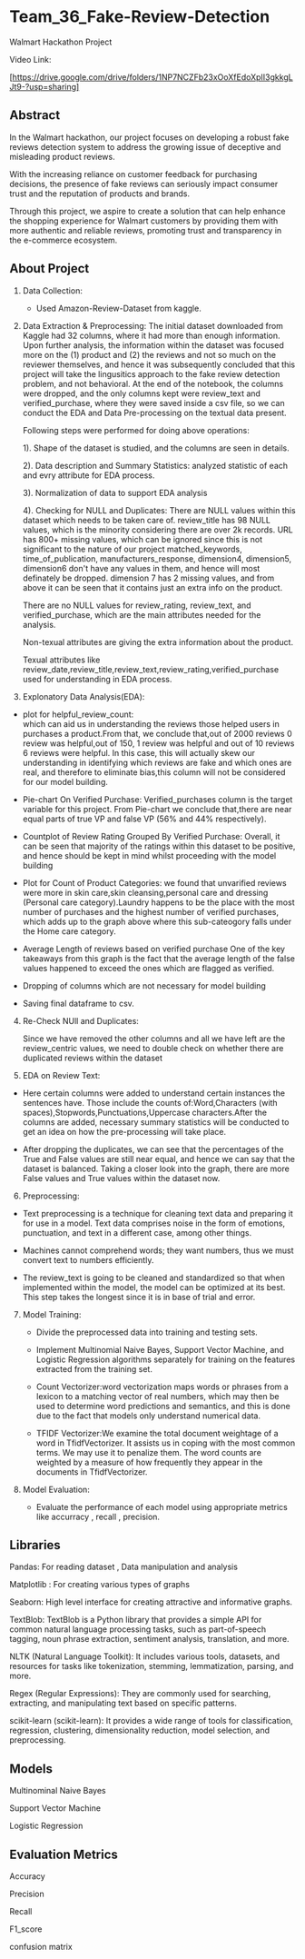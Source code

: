 
# Team_36_Fake-Review-Detection
Walmart Hackathon Project

Video Link:

[https://drive.google.com/drive/folders/1NP7NCZFb23xOoXfEdoXpII3gkkgLJt9-?usp=sharing]


## Abstract
In the Walmart hackathon, our project focuses on developing a robust fake reviews detection system to address the growing issue of deceptive and misleading product reviews. 

With the increasing reliance on customer feedback for purchasing decisions, the presence of fake reviews can seriously impact consumer trust and the reputation of products and brands. 

Through this project, we aspire to create a solution that can help enhance the shopping experience for Walmart customers by providing them with more authentic and reliable reviews, promoting trust and transparency in the e-commerce ecosystem.

## About Project
1. Data Collection:
   - Used Amazon-Review-Dataset from kaggle.
     
2. Data Extraction & Preprocessing:
   The initial dataset downloaded from Kaggle had 32 columns, where it had more than enough information. Upon further analysis, 
 the information within the dataset was focused more on the (1) product and (2) the reviews and not so much on the reviewer themselves, 
 and hence it was subsequently concluded that this project will take the lingusitics approach to the fake review detection problem, and not behavioral.
 At the end of the notebook, the columns were dropped, and the only columns kept were review_text and verified_purchase, 
 where they were saved inside a csv file, so we can conduct the EDA and Data Pre-processing on the textual data present.

   Following steps were performed for doing above operations: 
  
    1). Shape of the dataset is studied, and the columns are seen in details.
    
    2). Data description and Summary Statistics: analyzed statistic of each and evry attribute for EDA process.
    
    3). Normalization of data to support EDA analysis  

    4). Checking for NULL and Duplicates: There are NULL values within this dataset which needs to be taken care of.
    review_title has 98 NULL values, which is the minority considering there are over 2k records.
    URL has 800+ missing values, which can be ignored since this is not significant to the nature of our project
    matched_keywords, time_of_publication, manufacturers_response, dimension4, dimension5, dimension6 don't have any values in them, and hence will most 
    definately be dropped.
    dimension 7 has 2 missing values, and from above it can be seen that it contains just an extra info on the product.
 
    There are no NULL values for review_rating, review_text, and verified_purchase, which are the main attributes needed for the analysis.
 
    Non-texual attributes are giving the extra information about the product.
 
    Texual attributes like review_date,review_title,review_text,review_rating,verified_purchase used for understanding in EDA process.

3. Explonatory Data Analysis(EDA):
  - plot for helpful_review_count:  
   which can aid us in understanding the reviews those helped users in purchases a product.From that, we conclude that,out of 2000 reviews 0 review was 
   helpful,out of 150, 1 review was helpful and out of 10 reviews 6 reviews were helpful.
   In this case, this will actually skew our understanding in identifying which reviews are fake and which ones are real, and therefore to eliminate bias,this 
   column will not be considered for our model building.

  - Pie-chart On Verified Purchase:
   Verified_purchases column is the target variable for this project. From Pie-chart we conclude that,there are near equal parts of true VP and 
   false VP (56% and 44% respectively).
   
  - Countplot of Review Rating Grouped By Verified Purchase:
   Overall, it can be seen that majority of the ratings within this dataset to be positive, and hence should be kept in mind whilst proceeding with the model 
   building
 
  - Plot for Count of Product Categories:
   we found that unvarified reviews were more in skin care,skin cleansing,personal care and dressing (Personal care category).Laundry happens to be the place 
   with the most number of purchases and the highest number of verified purchases, which adds up to the graph above where this 
   sub-cateogory falls under the Home care category.
   
  - Average Length of reviews based on verified purchase
   One of the key takeaways from this graph is the fact that the average length of the false values happened to exceed the ones which are flagged as verified.
 
  - Dropping of columns which are not necessary for model building
 
  - Saving final dataframe to csv.

4. Re-Check NUll and Duplicates:
   
   Since we have removed the other columns and all we have left are the review_centric values, we need to double check on whether there are duplicated reviews 
   within the dataset

5. EDA on Review Text:
   
-  Here certain columns were added to understand certain instances the sentences have. Those include the counts of:Word,Characters (with 
   spaces),Stopwords,Punctuations,Uppercase characters.After the columns are added, necessary summary statistics will be conducted to get an idea on how the 
   pre-processing will take place.

-  After dropping the duplicates, we can see that the percentages of the True and False values are still near equal, and hence we can say that the dataset is 
   balanced. Taking a closer look into the graph, there are more False values and True values within the dataset now.

6. Preprocessing:
   
-  Text preprocessing is a technique for cleaning text data and preparing it for use in a model. Text data comprises noise in the form of emotions, 
   punctuation, and text in a different case, among other things.
   
-  Machines cannot comprehend words; they want numbers, thus we must convert text to numbers efficiently.
   
-  The review_text is going to be cleaned and standardized so that when implemented within the model, the model can be optimized at its best. This step takes 
   the longest since it is in base of trial and error.

7. Model Training:
    
   - Divide the preprocessed data into training and testing sets.
     
   - Implement Multinomial Naive Bayes, Support Vector Machine, and Logistic Regression algorithms separately for training on the features extracted from the 
     training set.
     
   - Count Vectorizer:word vectorization maps words or phrases from a lexicon to a matching vector of real numbers, which may then be used to determine word 
     predictions and semantics, and this is done due to the fact that models only understand numerical data.
     
   - TFIDF Vectorizer:We examine the total document weightage of a word in TfidfVectorizer. It assists us in coping with the most common terms. We may use it 
     to penalize them. The word counts are weighted by a measure of how frequently they appear in the documents in TfidfVectorizer.

8. Model Evaluation:
    
   - Evaluate the performance of each model using appropriate metrics like accurracy , recall , precision.


## Libraries
Pandas: For reading dataset , Data manipulation and analysis

Matplotlib : For creating various types of graphs

Seaborn: High level interface for creating attractive and informative graphs.

TextBlob: TextBlob is a Python library that provides a simple API for common natural language processing tasks, such as part-of-speech tagging, noun phrase extraction, sentiment analysis, translation, and more. 

NLTK (Natural Language Toolkit): It includes various tools, datasets, and resources for tasks like tokenization, stemming, lemmatization, parsing, and more. 

Regex (Regular Expressions): They are commonly used for searching, extracting, and manipulating text based on specific patterns. 

scikit-learn (scikit-learn): It provides a wide range of tools for classification, regression, clustering, dimensionality reduction, model selection, and preprocessing. 

## Models 
Multinominal Naive Bayes 

Support Vector Machine

Logistic Regression

## Evaluation Metrics 
Accuracy

Precision

Recall

F1_score

confusion matrix



